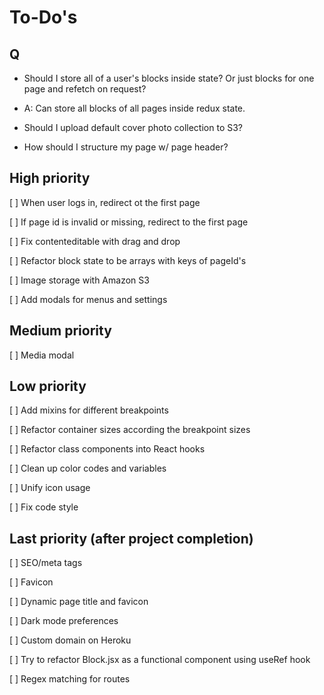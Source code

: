 # To-Do's

## Q

- Should I store all of a user's blocks inside state? Or just blocks for one page and refetch on request?
- A: Can store all blocks of all pages inside redux state. 

- Should I upload default cover photo collection to S3?

- How should I structure my page w/ page header?

## High priority

[ ] When user logs in, redirect ot the first page

[ ] If page id is invalid or missing, redirect to the first page

[ ] Fix contenteditable with drag and drop

[ ] Refactor block state to be arrays with keys of pageId's

[ ] Image storage with Amazon S3

[ ] Add modals for menus and settings


## Medium priority

[ ] Media modal


## Low priority

[ ] Add mixins for different breakpoints

[ ] Refactor container sizes according the breakpoint sizes

[ ] Refactor class components into React hooks

[ ] Clean up color codes and variables

[ ] Unify icon usage

[ ] Fix code style

## Last priority (after project completion)

[ ] SEO/meta tags

[ ] Favicon

[ ] Dynamic page title and favicon

[ ] Dark mode preferences

[ ] Custom domain on Heroku

[ ] Try to refactor Block.jsx as a functional component using useRef hook

[ ] Regex matching for routes

